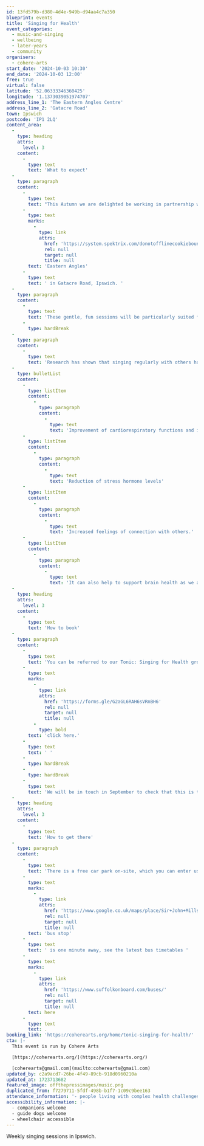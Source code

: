 ```yaml
---
id: 13fd579b-d380-4d4e-949b-d94aa4c7a350
blueprint: events
title: 'Singing for Health'
event_categories:
  - music-and-singing
  - wellbeing
  - later-years
  - community
organisers:
  - cohere-arts
start_date: '2024-10-03 10:30'
end_date: '2024-10-03 12:00'
free: true
virtual: false
latitude: '52.06333346360425'
longitude: '1.1373039051974707'
address_line_1: 'The Eastern Angles Centre'
address_line_2: 'Gatacre Road'
town: Ipswich
postcode: 'IP1 2LQ'
content_area:
  -
    type: heading
    attrs:
      level: 3
    content:
      -
        type: text
        text: 'What to expect'
  -
    type: paragraph
    content:
      -
        type: text
        text: "This Autumn we are delighted be working in partnership with Ipswich and East Suffolk Alliance (NHS) to offer 12 weekly\_TONIC: Singing for Health sessions at "
      -
        type: text
        marks:
          -
            type: link
            attrs:
              href: 'https://system.spektrix.com/donotofflinecookiebounce/website/CookieBounce.aspx?redirect_url=https%3A%2F%2Feasternangles.co.uk%2F'
              rel: null
              target: null
              title: null
        text: 'Eastern Angles'
      -
        type: text
        text: ' in Gatacre Road, Ipswich. '
  -
    type: paragraph
    content:
      -
        type: text
        text: 'These gentle, fun sessions will be particularly suited for people living with complex health challenges. Sessions will run on Thursday mornings 10:30 – 12:00 from Thursday 3rd October. It’s completely free to attend, and guide dogs/companions warmly welcomed. All activities are completely optional, and it’s fine to join in as much or as little as you want to.'
      -
        type: hardBreak
  -
    type: paragraph
    content:
      -
        type: text
        text: 'Research has shown that singing regularly with others has many health benefits including:'
  -
    type: bulletList
    content:
      -
        type: listItem
        content:
          -
            type: paragraph
            content:
              -
                type: text
                text: 'Improvement of cardiorespiratory functions and immune system'
      -
        type: listItem
        content:
          -
            type: paragraph
            content:
              -
                type: text
                text: 'Reduction of stress hormone levels'
      -
        type: listItem
        content:
          -
            type: paragraph
            content:
              -
                type: text
                text: 'Increased feelings of connection with others.'
      -
        type: listItem
        content:
          -
            type: paragraph
            content:
              -
                type: text
                text: 'It can also help to support brain health as we age'
  -
    type: heading
    attrs:
      level: 3
    content:
      -
        type: text
        text: 'How to book'
  -
    type: paragraph
    content:
      -
        type: text
        text: 'You can be referred to our Tonic: Singing for Health group by your GP or social prescriber, or you can self refer by getting in touch with us directly. To register your interest, '
      -
        type: text
        marks:
          -
            type: link
            attrs:
              href: 'https://forms.gle/G2aGL6RAH6sVRnBH6'
              rel: null
              target: null
              title: null
          -
            type: bold
        text: 'click here.'
      -
        type: text
        text: ' '
      -
        type: hardBreak
      -
        type: hardBreak
      -
        type: text
        text: 'We will be in touch in September to check that this is the right activity for you, and discuss any access needs you may have.'
  -
    type: heading
    attrs:
      level: 3
    content:
      -
        type: text
        text: 'How to get there'
  -
    type: paragraph
    content:
      -
        type: text
        text: 'There is a free car park on-site, which you can enter using the large blue gates located on the right-hand side of Gatacre Road. Other car parks nearby which are pay and display include: South Street Car Park (10 min walk to theatre), Portman Road Car Park (16 min walk to theatre). The closest '
      -
        type: text
        marks:
          -
            type: link
            attrs:
              href: 'https://www.google.co.uk/maps/place/Sir+John+Mills+Theatre/@52.0631843,1.1376062,19.75z/data=!4m12!1m6!3m5!1s0x47d9a1b5f34a8ddd:0xe05bc781d84ef4dd!2sEastern+Angles+Centre!8m2!3d52.0631422!4d1.13732!3m4!1s0x47d9a1b5f9a67d49:0x8856208cee78829a!8m2!3d52.063236!4d1.137275'
              rel: null
              target: null
              title: null
        text: 'bus stop'
      -
        type: text
        text: ' is one minute away, see the latest bus timetables '
      -
        type: text
        marks:
          -
            type: link
            attrs:
              href: 'https://www.suffolkonboard.com/buses/'
              rel: null
              target: null
              title: null
        text: here
      -
        type: text
        text: .
booking_link: 'https://coherearts.org/home/tonic-singing-for-health/'
cta: |-
  This event is run by Cohere Arts

  [https://coherearts.org/](https://coherearts.org/)

  [coherearts@gmail.com](mailto:coherearts@gmail.com)
updated_by: c2a9acd7-26be-4f49-89cb-918d0960210a
updated_at: 1723713682
featured_image: offthepressimages/music.png
duplicated_from: f7279711-5fdf-498b-b1f7-1c09c9bee163
attendance_information: '- people living with complex health challenges'
accessibility_information: |-
  - companions welcome
  - guide dogs welcome
  - wheelchair accessible
---
```

Weekly singing sessions in Ipswich.
